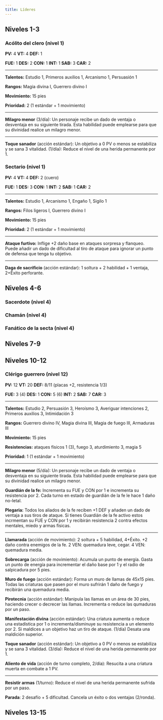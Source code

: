 ```yaml
---
title: Líderes
---
```


## Niveles 1-3

### Acólito del clero (nivel 1)

**PV:** 4			**VT:** 4	 		**DEF:** 1

**FUE:** 1 	**DES:** 2	**CON:** 1	**INT:** 1	**SAB:** 3	**CAR:** 2

------

**Talentos:** Estudio 1, Primeros auxilios 1, Arcanismo 1, Persuasión 1

**Rangos:** Magia divina I, Guerrero divino I

**Movimiento:** 15 pies

**Prioridad:** 2 (1 estándar + 1 movimiento)

------

**Milagro menor** (3/día): Un personaje recibe un dado de ventaja o desventaja en su siguiente tirada. Esta habilidad puede emplearse para que su divinidad realice un milagro menor.

------

**Toque sanador** (acción estándar): Un objetivo a 0 PV o menos se estabiliza y se sana 3 vitalidad. (1/día): Reduce el nivel de una herida permanente por 1.

### Sectario (nivel 1)

**PV:** 4			**VT:** 4	 		**DEF:** 2 (cuero)

**FUE:** 1 	**DES:** 3	**CON:** 1	**INT:** 2	**SAB:** 1	**CAR:** 2

------

**Talentos:** Estudio 1, Arcanismo 1, Engaño 1, Sigilo 1

**Rangos:** Filos ligeros I, Guerrero divino I

**Movimiento:** 15 pies

**Prioridad:** 2 (1 estándar + 1 movimiento)

------

**Ataque furtivo:** Inflige +2 daño base en ataques sorpresa y flanqueo. Puede añadir un dado de dificultad al tiro de ataque para ignorar un punto de defensa que tenga tu objetivo.

------

**Daga de sacrificio** (acción estándar): 1 soltura + 2 habilidad + 1 ventaja, 2+Éxito perforante.

## Niveles 4-6

### Sacerdote (nivel 4)

### Chamán (nivel 4)

### Fanático de la secta (nivel 4)

## Niveles 7-9

## Niveles 10-12

### Clérigo guerrero (nivel 12)

**PV:** 12			**VT:** 20	 		**DEF:** 8/11 (placas +2, resistencia 1/3)

**FUE:** 3 (4) 	**DES:** 1	**CON:** 5 (6)	**INT:** 2	**SAB:** 7	**CAR:** 3

------

**Talentos:** Estudio 2, Persuasión 3, Heroísmo 3, Averiguar intenciones 2, Primeros auxilios 3, Intimidación 3

**Rangos:** Guerrero divino IV, Magia divina III, Magia de fuego III, Armaduras III

**Movimiento:** 15 pies

**Resistencias:** ataques físicos 1 (3), fuego 3, aturdimiento 3, magia 5

**Prioridad:** 1 (1 estándar + 1 movimiento)

------

**Milagro menor** (5/día): Un personaje recibe un dado de ventaja o desventaja en su siguiente tirada. Esta habilidad puede emplearse para que su divinidad realice un milagro menor.

**Guardián de la fe:** Incrementa su FUE y CON por 1 e incrementa su resistencia por 2. Cada turno en estado de guardián de la fe le hace 1 daño no-letal.

**Plegaria:** Todos los aliados de la fe reciben +1 DEF y añaden un dado de ventaja a sus tiros de ataque. Si tienes Guardián de la fe activo estos incrmentan su FUE y CON por 1 y recibirán resistencia 2 contra efectos mentales, miedo y armas físicas.

------

**Llamarada** (acción de movimiento): 2 soltura + 5 habilidad, 4+Éxito. +2 daño contra enemigos de la fe. 2 VEN: quemadura leve, cegar. 4 VEN: quemadura media.

**Sobrecarga** (acción de movimiento): Acumula un punto de energía. Gasta un punto de energía para incrementar el daño base por 1 y el radio de salpicadura por 5 pies.

**Muro de fuego** (acción estándar): Forma un muro de llamas de 45x15 pies. Todas las criaturas que pasen por el muro sufrirán 1 daño de fuego y recibirán una quemadura media.  

**Pirotecnia** (acción estándar): Manipula las llamas en un área de 30 pies, haciendo crecer o decrecer las llamas. Incrementa o reduce las qumaduras por un paso.

**Manifestación divina** (acción estándar): Una criatura aumenta o reduce una estadística por 1 o incrementa/disminuye su resistencia a un elemento por 2. Si maldices a un objetivo haz un tiro de ataque. (1/día) Desata una maldición superior.

**Toque sanador** (acción estándar): Un objetivo a 0 PV o menos se estabiliza y se sana 3 vitalidad. (3/día): Reduce el nivel de una herida permanente por 1.

**Aliento de vida** (acción de turno completo, 2/día): Resucita a una criatura muerta en combate a 1 PV.

------

**Resistir armas** (1/turno): Reduce el nivel de una herida permanente sufrida por un paso. 

**Parada**: 2 desafío + 5 dificultad. Cancela un éxito o dos ventajas (2/ronda). 

## Niveles 13-15

### 